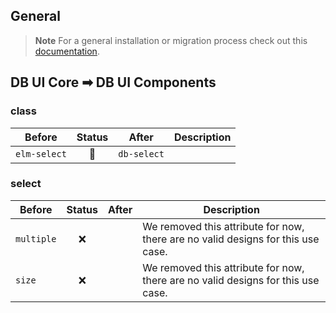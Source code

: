 ## General

> **Note**
> For a general installation or migration process check out this [documentation](https://www.npmjs.com/package/@db-ux/core-components).

## DB UI Core ➡ DB UI Components

### class

| Before       | Status | After       | Description |
| ------------ | :----: | ----------- | ----------- |
| `elm-select` |   🔁   | `db-select` |             |

### select

| Before     | Status | After | Description                                                                      |
| ---------- | :----: | ----- | -------------------------------------------------------------------------------- |
| `multiple` |   ❌   |       | We removed this attribute for now, there are no valid designs for this use case. |
| `size`     |   ❌   |       | We removed this attribute for now, there are no valid designs for this use case. |
